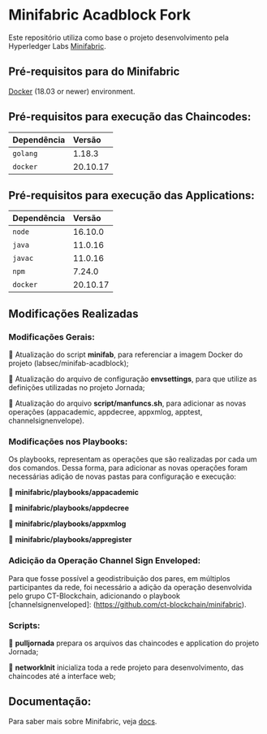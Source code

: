 # Minifabric Acadblock Fork

Este repositório utiliza como base o projeto desenvolvimento pela Hyperledger Labs [Minifabric](https://github.com/hyperledger-labs/minifabric).

## Pré-requisitos para do Minifabric

[Docker](https://www.docker.com/) (18.03 or newer) environment.


## Pré-requisitos para execução das Chaincodes:

| Dependência | Versão |
| :-----------|:-------|
| `golang`    |1.18.3  |
| `docker`    |20.10.17|

## Pré-requisitos para execução das Applications:

| Dependência | Versão |
| :-----------|:-------|
| `node`      |16.10.0 |
| `java`      |11.0.16 |
| `javac`     |11.0.16 |
| `npm`       |7.24.0  |
| `docker`    |20.10.17|

## Modificações Realizadas

### Modificações Gerais:

:pushpin: Atualização do script **minifab**, para referenciar a imagem Docker do projeto (labsec/minifab-acadblock);

:pushpin: Atualização do arquivo de configuração **envsettings**, para que utilize as definições utilizadas no projeto Jornada;

:pushpin: Atualização do arquivo **script/manfuncs.sh**, para adicionar as novas operações (appacademic, appdecree, appxmlog, apptest, channelsignenvelope).

### Modificações nos Playbooks:

Os playbooks, representam as operações que são realizadas por cada um dos comandos. Dessa forma, para adicionar as novas operações foram necessárias adição de novas pastas para configuração e execução: 

:pushpin: **minifabric/playbooks/appacademic**

:pushpin: **minifabric/playbooks/appdecree**

:pushpin: **minifabric/playbooks/appxmlog**

:pushpin: **minifabric/playbooks/appregister**

### Adicição da Operação Channel Sign Enveloped:

Para que fosse possível a geodistribuição dos pares, em múltiplos participantes da rede, foi necessário a adição da operação desenvolvida pelo grupo CT-Blockchain, adicionando o playbook [channelsignenveloped]: (https://github.com/ct-blockchain/minifabric).

### Scripts:

:pushpin: **pulljornada** prepara os arquivos das chaincodes e application do projeto Jornada;

:pushpin: **networkInit** inicializa toda a rede projeto para desenvolvimento, das chaincodes até a interface web;

## Documentação:

Para saber mais sobre Minifabric, veja [docs](https://github.com/hyperledger-labs/minifabric/blob/main/README.md).
